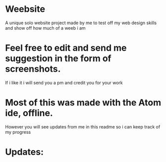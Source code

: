 # Weebsite
A unique solo website project made by me to test off my web design skills and show off how much of a weeb i am

# Feel free to edit and send me suggestion in the form of screenshots.
If i like it i will send you a pm and credit you for your work

# Most of this was made with the Atom ide, offline.
However you will see updates from me in this readme so i can keep track of my progress

# Updates:

